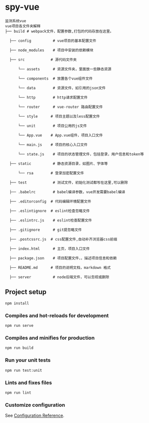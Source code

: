 # spy-vue
```
监测系统vue
vue项目各文件夹解释
├── build # webpack文件，配置参数,打包的代码存放在这里。

  ├── config          # vue项目的基本配置文件

  ├── node_modules    # 项目中安装的依赖模块

  ├── src            # 源代码文件夹

      └── assets      # 资源文件夹，里面放一些静态资源

      └── components  # 放置各个vue组件文件

      └── data        # 资源文件，如引用的json文件

      └── http        # http请求配置文件

      └── router      # vue-router 路由配置文件

      └── style      # 项目主题以及less配置文件

      └── unit        # 项目公用的js文件

      └── App.vue    # App.vue组件，项目入口文件

      └── main.js    # 项目的核心入口文件

      └── state.js    # 项目的状态管理文件，包括登录，用户信息和token等

  ├── static          # 静态资源目录，如图片、字体等

      └── rsa        # 登录加密配置文件

  ├── test            # 测试文件，初始化测试都写在这里,可以删除

  ├── .babelrc        # babel编译参数，vue开发需要babel编译

  ├── .editorconfig  # 代码编辑环境配置文件

  ├── .eslintignore  # eslint检查忽略文件

  ├── .eslintrc.js    # eslint检查配置文件

  ├── .gitignore      # git提忽略文件

  ├── .postcssrc.js  # css配置文件,自动补齐浏览器css前缀

  ├── index.html      # 主页，项目入口文件

  ├── package.json    # 项目配置文件，，描述项目信息和依赖

  ├── README.md      # 项目的说明文档，markdown 格式

  ├── server          # node后端文件，可以忽视或删除

```
## Project setup
```
npm install
```

### Compiles and hot-reloads for development
```
npm run serve
```

### Compiles and minifies for production
```
npm run build
```

### Run your unit tests
```
npm run test:unit
```

### Lints and fixes files
```
npm run lint
```

### Customize configuration
See [Configuration Reference](https://cli.vuejs.org/config/).
